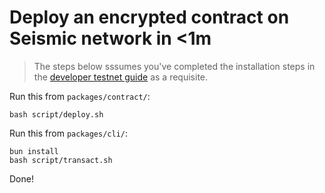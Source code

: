 # Deploy an encrypted contract on Seismic network in <1m

> The steps below sssumes you've completed the installation steps in the [developer testnet guide](https://docs.seismic.systems/appendix/deployments) as a requisite.

Run this from `packages/contract/`:

```
bash script/deploy.sh
```

Run this from `packages/cli/`:

```
bun install
bash script/transact.sh
```

Done!
